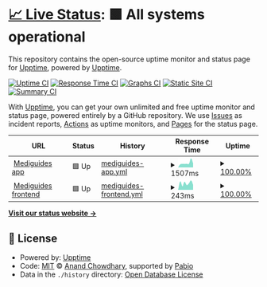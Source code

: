 # [📈 Live Status](https://upptime.github.io/upptime): <!--live status--> **🟩 All systems operational**

This repository contains the open-source uptime monitor and status page for [Upptime](https://upptime.js.org), powered by [Upptime](https://github.com/upptime/upptime).

[![Uptime CI](https://github.com/Graphics-et-al-org/upptime-status-page/workflows/Uptime%20CI/badge.svg)](https://github.com/Graphics-et-al-org/upptime-status-page/actions?query=workflow%3A%22Uptime+CI%22)
[![Response Time CI](https://github.com/Graphics-et-al-org/upptime-status-page/workflows/Response%20Time%20CI/badge.svg)](https://github.com/Graphics-et-al-org/upptime-status-page/actions?query=workflow%3A%22Response+Time+CI%22)
[![Graphs CI](https://github.com/Graphics-et-al-org/upptime-status-page/workflows/Graphs%20CI/badge.svg)](https://github.com/Graphics-et-al-org/upptime-status-page/actions?query=workflow%3A%22Graphs+CI%22)
[![Static Site CI](https://github.com/Graphics-et-al-org/upptime-status-page/workflows/Static%20Site%20CI/badge.svg)](https://github.com/Graphics-et-al-org/upptime-status-page/actions?query=workflow%3A%22Static+Site+CI%22)
[![Summary CI](https://github.com/Graphics-et-al-org/upptime-status-page/workflows/Summary%20CI/badge.svg)](https://github.com/Graphics-et-al-org/upptime-status-page/actions?query=workflow%3A%22Summary+CI%22)

With [Upptime](https://upptime.js.org), you can get your own unlimited and free uptime monitor and status page, powered entirely by a GitHub repository. We use [Issues](https://github.com/upptime/upptime/issues) as incident reports, [Actions](https://github.com/Graphics-et-al-org/upptime-status-page/actions) as uptime monitors, and [Pages](https://upptime.github.io/upptime) for the status page.

<!--start: status pages-->
<!-- This summary is generated by Upptime (https://github.com/upptime/upptime) -->
<!-- Do not edit this manually, your changes will be overwritten -->
<!-- prettier-ignore -->
| URL | Status | History | Response Time | Uptime |
| --- | ------ | ------- | ------------- | ------ |
| <img alt="" src="https://icons.duckduckgo.com/ip3/app.mediguides.com.ico" height="13"> [Mediguides app](https://app.mediguides.com/) | 🟩 Up | [mediguides-app.yml](https://github.com/Graphics-et-al-org/upptime-status-page/commits/HEAD/history/mediguides-app.yml) | <details><summary><img alt="Response time graph" src="./graphs/mediguides-app/response-time-week.png" height="20"> 1507ms</summary><br><a href="https://Graphics-et-al-org.github.io/upptime-status-page/history/mediguides-app"><img alt="Response time 1466" src="https://img.shields.io/endpoint?url=https%3A%2F%2Fraw.githubusercontent.com%2FGraphics-et-al-org%2Fupptime-status-page%2FHEAD%2Fapi%2Fmediguides-app%2Fresponse-time.json"></a><br><a href="https://Graphics-et-al-org.github.io/upptime-status-page/history/mediguides-app"><img alt="24-hour response time 1279" src="https://img.shields.io/endpoint?url=https%3A%2F%2Fraw.githubusercontent.com%2FGraphics-et-al-org%2Fupptime-status-page%2FHEAD%2Fapi%2Fmediguides-app%2Fresponse-time-day.json"></a><br><a href="https://Graphics-et-al-org.github.io/upptime-status-page/history/mediguides-app"><img alt="7-day response time 1507" src="https://img.shields.io/endpoint?url=https%3A%2F%2Fraw.githubusercontent.com%2FGraphics-et-al-org%2Fupptime-status-page%2FHEAD%2Fapi%2Fmediguides-app%2Fresponse-time-week.json"></a><br><a href="https://Graphics-et-al-org.github.io/upptime-status-page/history/mediguides-app"><img alt="30-day response time 1720" src="https://img.shields.io/endpoint?url=https%3A%2F%2Fraw.githubusercontent.com%2FGraphics-et-al-org%2Fupptime-status-page%2FHEAD%2Fapi%2Fmediguides-app%2Fresponse-time-month.json"></a><br><a href="https://Graphics-et-al-org.github.io/upptime-status-page/history/mediguides-app"><img alt="1-year response time 1466" src="https://img.shields.io/endpoint?url=https%3A%2F%2Fraw.githubusercontent.com%2FGraphics-et-al-org%2Fupptime-status-page%2FHEAD%2Fapi%2Fmediguides-app%2Fresponse-time-year.json"></a></details> | <details><summary><a href="https://Graphics-et-al-org.github.io/upptime-status-page/history/mediguides-app">100.00%</a></summary><a href="https://Graphics-et-al-org.github.io/upptime-status-page/history/mediguides-app"><img alt="All-time uptime 58.19%" src="https://img.shields.io/endpoint?url=https%3A%2F%2Fraw.githubusercontent.com%2FGraphics-et-al-org%2Fupptime-status-page%2FHEAD%2Fapi%2Fmediguides-app%2Fuptime.json"></a><br><a href="https://Graphics-et-al-org.github.io/upptime-status-page/history/mediguides-app"><img alt="24-hour uptime 100.00%" src="https://img.shields.io/endpoint?url=https%3A%2F%2Fraw.githubusercontent.com%2FGraphics-et-al-org%2Fupptime-status-page%2FHEAD%2Fapi%2Fmediguides-app%2Fuptime-day.json"></a><br><a href="https://Graphics-et-al-org.github.io/upptime-status-page/history/mediguides-app"><img alt="7-day uptime 100.00%" src="https://img.shields.io/endpoint?url=https%3A%2F%2Fraw.githubusercontent.com%2FGraphics-et-al-org%2Fupptime-status-page%2FHEAD%2Fapi%2Fmediguides-app%2Fuptime-week.json"></a><br><a href="https://Graphics-et-al-org.github.io/upptime-status-page/history/mediguides-app"><img alt="30-day uptime 63.15%" src="https://img.shields.io/endpoint?url=https%3A%2F%2Fraw.githubusercontent.com%2FGraphics-et-al-org%2Fupptime-status-page%2FHEAD%2Fapi%2Fmediguides-app%2Fuptime-month.json"></a><br><a href="https://Graphics-et-al-org.github.io/upptime-status-page/history/mediguides-app"><img alt="1-year uptime 58.19%" src="https://img.shields.io/endpoint?url=https%3A%2F%2Fraw.githubusercontent.com%2FGraphics-et-al-org%2Fupptime-status-page%2FHEAD%2Fapi%2Fmediguides-app%2Fuptime-year.json"></a></details>
| <img alt="" src="https://icons.duckduckgo.com/ip3/www.mediguides.com.ico" height="13"> [Mediguides frontend](https://www.mediguides.com/) | 🟩 Up | [mediguides-frontend.yml](https://github.com/Graphics-et-al-org/upptime-status-page/commits/HEAD/history/mediguides-frontend.yml) | <details><summary><img alt="Response time graph" src="./graphs/mediguides-frontend/response-time-week.png" height="20"> 243ms</summary><br><a href="https://Graphics-et-al-org.github.io/upptime-status-page/history/mediguides-frontend"><img alt="Response time 287" src="https://img.shields.io/endpoint?url=https%3A%2F%2Fraw.githubusercontent.com%2FGraphics-et-al-org%2Fupptime-status-page%2FHEAD%2Fapi%2Fmediguides-frontend%2Fresponse-time.json"></a><br><a href="https://Graphics-et-al-org.github.io/upptime-status-page/history/mediguides-frontend"><img alt="24-hour response time 244" src="https://img.shields.io/endpoint?url=https%3A%2F%2Fraw.githubusercontent.com%2FGraphics-et-al-org%2Fupptime-status-page%2FHEAD%2Fapi%2Fmediguides-frontend%2Fresponse-time-day.json"></a><br><a href="https://Graphics-et-al-org.github.io/upptime-status-page/history/mediguides-frontend"><img alt="7-day response time 243" src="https://img.shields.io/endpoint?url=https%3A%2F%2Fraw.githubusercontent.com%2FGraphics-et-al-org%2Fupptime-status-page%2FHEAD%2Fapi%2Fmediguides-frontend%2Fresponse-time-week.json"></a><br><a href="https://Graphics-et-al-org.github.io/upptime-status-page/history/mediguides-frontend"><img alt="30-day response time 287" src="https://img.shields.io/endpoint?url=https%3A%2F%2Fraw.githubusercontent.com%2FGraphics-et-al-org%2Fupptime-status-page%2FHEAD%2Fapi%2Fmediguides-frontend%2Fresponse-time-month.json"></a><br><a href="https://Graphics-et-al-org.github.io/upptime-status-page/history/mediguides-frontend"><img alt="1-year response time 287" src="https://img.shields.io/endpoint?url=https%3A%2F%2Fraw.githubusercontent.com%2FGraphics-et-al-org%2Fupptime-status-page%2FHEAD%2Fapi%2Fmediguides-frontend%2Fresponse-time-year.json"></a></details> | <details><summary><a href="https://Graphics-et-al-org.github.io/upptime-status-page/history/mediguides-frontend">100.00%</a></summary><a href="https://Graphics-et-al-org.github.io/upptime-status-page/history/mediguides-frontend"><img alt="All-time uptime 99.48%" src="https://img.shields.io/endpoint?url=https%3A%2F%2Fraw.githubusercontent.com%2FGraphics-et-al-org%2Fupptime-status-page%2FHEAD%2Fapi%2Fmediguides-frontend%2Fuptime.json"></a><br><a href="https://Graphics-et-al-org.github.io/upptime-status-page/history/mediguides-frontend"><img alt="24-hour uptime 100.00%" src="https://img.shields.io/endpoint?url=https%3A%2F%2Fraw.githubusercontent.com%2FGraphics-et-al-org%2Fupptime-status-page%2FHEAD%2Fapi%2Fmediguides-frontend%2Fuptime-day.json"></a><br><a href="https://Graphics-et-al-org.github.io/upptime-status-page/history/mediguides-frontend"><img alt="7-day uptime 100.00%" src="https://img.shields.io/endpoint?url=https%3A%2F%2Fraw.githubusercontent.com%2FGraphics-et-al-org%2Fupptime-status-page%2FHEAD%2Fapi%2Fmediguides-frontend%2Fuptime-week.json"></a><br><a href="https://Graphics-et-al-org.github.io/upptime-status-page/history/mediguides-frontend"><img alt="30-day uptime 100.00%" src="https://img.shields.io/endpoint?url=https%3A%2F%2Fraw.githubusercontent.com%2FGraphics-et-al-org%2Fupptime-status-page%2FHEAD%2Fapi%2Fmediguides-frontend%2Fuptime-month.json"></a><br><a href="https://Graphics-et-al-org.github.io/upptime-status-page/history/mediguides-frontend"><img alt="1-year uptime 99.48%" src="https://img.shields.io/endpoint?url=https%3A%2F%2Fraw.githubusercontent.com%2FGraphics-et-al-org%2Fupptime-status-page%2FHEAD%2Fapi%2Fmediguides-frontend%2Fuptime-year.json"></a></details>

<!--end: status pages-->

[**Visit our status website →**](https://upptime.github.io/upptime)

## 📄 License

- Powered by: [Upptime](https://github.com/upptime/upptime)
- Code: [MIT](./LICENSE) © [Anand Chowdhary](https://anandchowdhary.com), supported by [Pabio](https://pabio.com)
- Data in the `./history` directory: [Open Database License](https://opendatacommons.org/licenses/odbl/1-0/)
